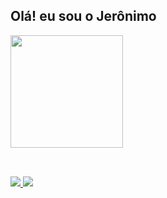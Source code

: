 ## Olá! eu sou o Jerônimo 

  <a href="https://github.com/JEROON1MO">
  <img height="180em" src="https://github-readme-stats.vercel.app/api?username=JEROONIMO&show_icons=true&theme=dark&include_all_commits=true&count_private=true"/>
</div>

<div style="display: inline_block"><br>

  ##
  
  <div>
  <a href="https://www.linkedin.com/in/jer%C3%B4nimo-neto-114b16224" target="_blank"><img src="https://img.shields.io/badge/-LinkedIn-%230077B5?style=for-the-badge&logo=linkedin&logoColor=white" target="_blank " > </ a >                                         
  <a href="https://www.instagram.com/jeroonimo_/" target="_blank"><img src="https://img.shields.io/badge/-Instagram-993399?style=for-the-badge&logo=instagram&logoColor=white" target="_blank"></a>
  </div>

